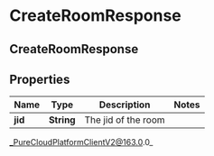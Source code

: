 # CreateRoomResponse

## CreateRoomResponse

## Properties

|Name | Type | Description | Notes|
|------------ | ------------- | ------------- | -------------|
| **jid** | **String** | The jid of the room | |



_PureCloudPlatformClientV2@163.0.0_
